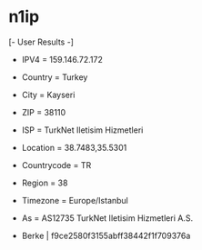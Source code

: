 # n1ip

[- User Results -]

- IPV4 = 159.146.72.172
- Country = Turkey
- City = Kayseri
- ZIP = 38110
- ISP = TurkNet Iletisim Hizmetleri
- Location = 38.7483,35.5301
- Countrycode = TR
- Region = 38
- Timezone = Europe/Istanbul
- As = AS12735 TurkNet Iletisim Hizmetleri A.S.

- Berke  |  f9ce2580f3155abff38442f1f709376a
